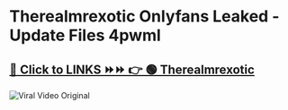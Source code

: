 
 # Therealmrexotic Onlyfans Leaked - Update Files 4pwml

## <h2><a href="https://clipsfans.com/Therealmrexotic&ref=git">🔗 Click to LINKS ⏩⏩ 👉 🟢 Therealmrexotic </a></h2>

<a href="https://clipsfans.com/Therealmrexotic&ref=git" rel="nofollow" data-target="animated-image.originalLink"><img src="https://i.ibb.co.com/xMMVF88/686577567.gif" alt="Viral Video Original" style="max-width: 100%; display: inline-block;" data-target="animated-image.originalImage"></a>

